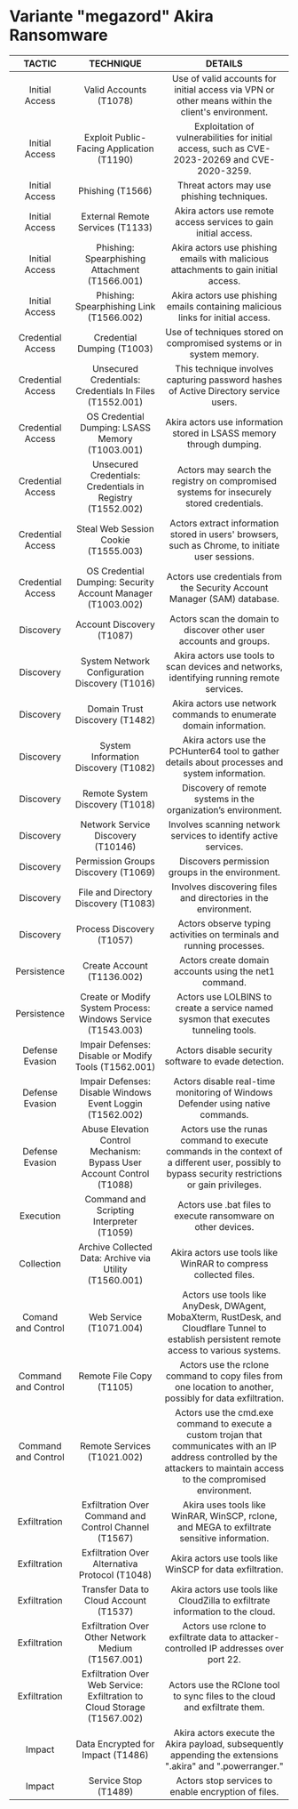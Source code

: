 # Variante "megazord" Akira Ransomware

| TACTIC  	| TECHNIQUE  	| DETAILS 	|
|:---:	|:---:	|:---:	|
| Initial   Access 	| Valid Accounts (T1078) 	| Use of valid accounts for initial   access via VPN or other means within the client's environment. 	|
| Initial   Access 	| Exploit Public-Facing   Application (T1190) 	| Exploitation of vulnerabilities for   initial access, such as CVE-2023-20269 and CVE-2020-3259. 	|
| Initial   Access 	| Phishing (T1566) 	| Threat actors may use phishing   techniques. 	|
| Initial   Access 	| External Remote Services (T1133) 	| Akira actors use remote access   services to gain initial access. 	|
| Initial   Access 	| Phishing: Spearphishing   Attachment (T1566.001) 	| Akira actors use phishing emails with   malicious attachments to gain initial access. 	|
| Initial   Access 	| Phishing: Spearphishing Link   (T1566.002) 	| Akira actors use phishing emails   containing malicious links for initial access. 	|
| Credential   Access 	| Credential Dumping (T1003) 	| Use of techniques stored on   compromised systems or in system memory. 	|
| Credential   Access 	| Unsecured Credentials:   Credentials In Files (T1552.001) 	| This technique involves capturing   password hashes of Active Directory service users. 	|
| Credential   Access 	| OS Credential Dumping: LSASS   Memory (T1003.001) 	| Akira actors use information stored in   LSASS memory through dumping. 	|
| Credential   Access 	| Unsecured Credentials:   Credentials in Registry (T1552.002) 	| Actors may search the registry on   compromised systems for insecurely stored credentials. 	|
| Credential   Access 	| Steal Web Session Cookie   (T1555.003) 	| Actors extract information stored in   users' browsers, such as Chrome, to initiate user sessions. 	|
| Credential   Access 	| OS Credential Dumping: Security   Account Manager (T1003.002) 	| Actors use credentials from the   Security Account Manager (SAM) database. 	|
| Discovery 	| Account Discovery (T1087) 	| Actors scan the domain to discover   other user accounts and groups. 	|
| Discovery 	| System Network Configuration   Discovery (T1016) 	| Akira actors use tools to scan devices   and networks, identifying running remote services. 	|
| Discovery 	| Domain Trust Discovery (T1482) 	| Akira actors use network commands to   enumerate domain information. 	|
| Discovery 	| System Information Discovery   (T1082) 	| Akira actors use the PCHunter64 tool   to gather details about processes and system information. 	|
| Discovery 	| Remote System Discovery (T1018) 	| Discovery of remote systems in the   organization’s environment. 	|
| Discovery 	| Network Service Discovery   (T10146) 	| Involves scanning network services to   identify active services. 	|
| Discovery 	| Permission Groups Discovery   (T1069) 	| Discovers permission groups in the   environment. 	|
| Discovery 	| File and Directory Discovery   (T1083) 	| Involves discovering files and   directories in the environment. 	|
| Discovery 	| Process Discovery (T1057) 	| Actors observe typing activities on   terminals and running processes. 	|
| Persistence 	| Create Account (T1136.002) 	| Actors create domain accounts using   the net1 command. 	|
| Persistence 	| Create or Modify System Process:   Windows Service (T1543.003) 	| Actors use LOLBINS to create a service   named sysmon that executes tunneling tools. 	|
| Defense   Evasion 	| Impair Defenses: Disable or   Modify Tools (T1562.001) 	| Actors disable security software to   evade detection. 	|
| Defense   Evasion 	| Impair Defenses: Disable Windows   Event Loggin (T1562.002) 	| Actors disable real-time monitoring of   Windows Defender using native commands. 	|
| Defense   Evasion 	| Abuse Elevation Control   Mechanism: Bypass User Account Control (T1088) 	| Actors use the runas command to   execute commands in the context of a different user, possibly to bypass   security restrictions or gain privileges. 	|
| Execution 	| Command and Scripting   Interpreter (T1059) 	| Actors use .bat files to execute   ransomware on other devices. 	|
| Collection 	| Archive Collected Data: Archive   via Utility (T1560.001) 	| Akira actors use tools like WinRAR to   compress collected files. 	|
| Comand   and Control 	| Web Service (T1071.004) 	| Actors use tools like AnyDesk,   DWAgent, MobaXterm, RustDesk, and Cloudflare Tunnel to establish persistent   remote access to various systems. 	|
| Command   and Control 	| Remote File Copy (T1105) 	| Actors use the rclone command to copy   files from one location to another, possibly for data exfiltration. 	|
| Command   and Control 	| Remote Services (T1021.002) 	| Actors use the cmd.exe command to   execute a custom trojan that communicates with an IP address controlled by   the attackers to maintain access to the compromised environment. 	|
| Exfiltration 	| Exfiltration Over Command and   Control Channel (T1567) 	| Akira uses tools like WinRAR, WinSCP,   rclone, and MEGA to exfiltrate sensitive information. 	|
| Exfiltration 	| Exfiltration Over Alternativa   Protocol (T1048) 	| Akira actors use tools like WinSCP for   data exfiltration. 	|
| Exfiltration 	| Transfer Data to Cloud Account   (T1537) 	| Akira actors use tools like CloudZilla   to exfiltrate information to the cloud. 	|
| Exfiltration 	| Exfiltration Over Other Network   Medium (T1567.001) 	| Actors use rclone to exfiltrate data   to attacker-controlled IP addresses over port 22. 	|
| Exfiltration 	| Exfiltration Over Web Service:   Exfiltration to Cloud Storage (T1567.002) 	| Actors use the RClone tool to sync   files to the cloud and exfiltrate them. 	|
| Impact 	| Data Encrypted for Impact   (T1486) 	| Akira actors execute the Akira   payload, subsequently appending the extensions ".akira" and   ".powerranger." 	|
| Impact 	| Service Stop (T1489) 	| Actors stop services to enable   encryption of files. 	|
